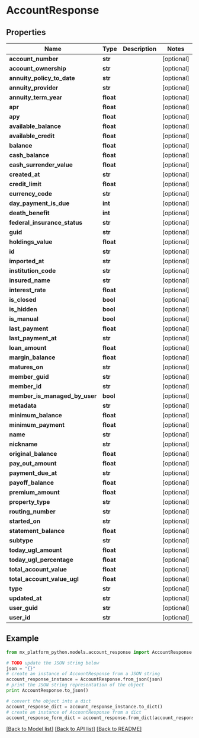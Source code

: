 # AccountResponse


## Properties
Name | Type | Description | Notes
------------ | ------------- | ------------- | -------------
**account_number** | **str** |  | [optional] 
**account_ownership** | **str** |  | [optional] 
**annuity_policy_to_date** | **str** |  | [optional] 
**annuity_provider** | **str** |  | [optional] 
**annuity_term_year** | **float** |  | [optional] 
**apr** | **float** |  | [optional] 
**apy** | **float** |  | [optional] 
**available_balance** | **float** |  | [optional] 
**available_credit** | **float** |  | [optional] 
**balance** | **float** |  | [optional] 
**cash_balance** | **float** |  | [optional] 
**cash_surrender_value** | **float** |  | [optional] 
**created_at** | **str** |  | [optional] 
**credit_limit** | **float** |  | [optional] 
**currency_code** | **str** |  | [optional] 
**day_payment_is_due** | **int** |  | [optional] 
**death_benefit** | **int** |  | [optional] 
**federal_insurance_status** | **str** |  | [optional] 
**guid** | **str** |  | [optional] 
**holdings_value** | **float** |  | [optional] 
**id** | **str** |  | [optional] 
**imported_at** | **str** |  | [optional] 
**institution_code** | **str** |  | [optional] 
**insured_name** | **str** |  | [optional] 
**interest_rate** | **float** |  | [optional] 
**is_closed** | **bool** |  | [optional] 
**is_hidden** | **bool** |  | [optional] 
**is_manual** | **bool** |  | [optional] 
**last_payment** | **float** |  | [optional] 
**last_payment_at** | **str** |  | [optional] 
**loan_amount** | **float** |  | [optional] 
**margin_balance** | **float** |  | [optional] 
**matures_on** | **str** |  | [optional] 
**member_guid** | **str** |  | [optional] 
**member_id** | **str** |  | [optional] 
**member_is_managed_by_user** | **bool** |  | [optional] 
**metadata** | **str** |  | [optional] 
**minimum_balance** | **float** |  | [optional] 
**minimum_payment** | **float** |  | [optional] 
**name** | **str** |  | [optional] 
**nickname** | **str** |  | [optional] 
**original_balance** | **float** |  | [optional] 
**pay_out_amount** | **float** |  | [optional] 
**payment_due_at** | **str** |  | [optional] 
**payoff_balance** | **float** |  | [optional] 
**premium_amount** | **float** |  | [optional] 
**property_type** | **str** |  | [optional] 
**routing_number** | **str** |  | [optional] 
**started_on** | **str** |  | [optional] 
**statement_balance** | **float** |  | [optional] 
**subtype** | **str** |  | [optional] 
**today_ugl_amount** | **float** |  | [optional] 
**today_ugl_percentage** | **float** |  | [optional] 
**total_account_value** | **float** |  | [optional] 
**total_account_value_ugl** | **float** |  | [optional] 
**type** | **str** |  | [optional] 
**updated_at** | **str** |  | [optional] 
**user_guid** | **str** |  | [optional] 
**user_id** | **str** |  | [optional] 

## Example

```python
from mx_platform_python.models.account_response import AccountResponse

# TODO update the JSON string below
json = "{}"
# create an instance of AccountResponse from a JSON string
account_response_instance = AccountResponse.from_json(json)
# print the JSON string representation of the object
print AccountResponse.to_json()

# convert the object into a dict
account_response_dict = account_response_instance.to_dict()
# create an instance of AccountResponse from a dict
account_response_form_dict = account_response.from_dict(account_response_dict)
```
[[Back to Model list]](../README.md#documentation-for-models) [[Back to API list]](../README.md#documentation-for-api-endpoints) [[Back to README]](../README.md)


